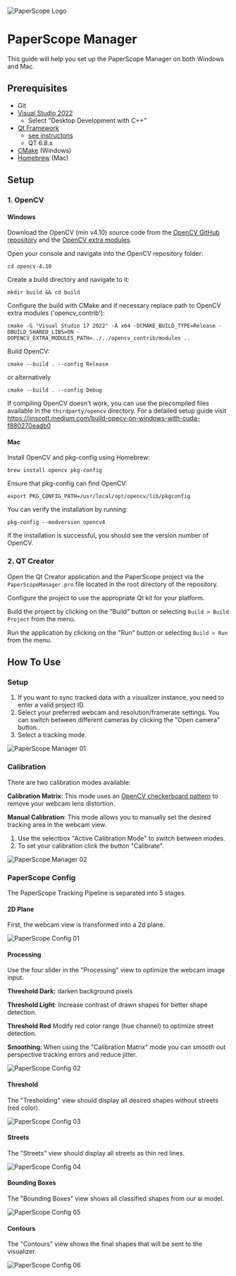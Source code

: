 ![PaperScope Logo](assets/paperscope-logo.png)

# PaperScope Manager

This guide will help you set up the PaperScope Manager on both Windows and Mac. 




## Prerequisites

- Git
- [Visual Studio 2022](https://visualstudio.microsoft.com/de/downloads/)
    - Select "Desktop Development with C++"
- [Qt Framework](https://www.qt.io/download-qt-installer-oss)
    - [see instructons](https://doc.qt.io/qt-6/qt-online-installation.html)
    - QT 6.8.x 
- [CMake](https://cmake.org) (Windows)
- [Homebrew](https://brew.sh) (Mac)




## Setup

### 1. OpenCV

#### Windows

Download the OpenCV (min v4.10) source code from the [OpenCV GitHub repository](https://github.com/opencv/opencv) and the [OpenCV extra modules](https://github.com/opencv/opencv_contrib).

Open your console and navigate into the OpenCV repository folder:
```
cd opencv-4.10
```

Create a build directory and navigate to it:
```
mkdir build && cd build
```

Configure the build with CMake and if necessary replace path to OpenCV extra modules ('opencv_contrib'):
```
cmake -G "Visual Studio 17 2022" -A x64 -DCMAKE_BUILD_TYPE=Release -DBUILD_SHARED_LIBS=ON -DOPENCV_EXTRA_MODULES_PATH=../../opencv_contrib/modules ..
```

Build OpenCV:
```
cmake --build . --config Release
```
or alternatively  
```
cmake --build . --config Debug
```

If compiling OpenCV doesn't work, you can use the precompiled files available in the `thirdparty/opencv` directory. For a detailed setup guide visit https://jinscott.medium.com/build-opecv-on-windows-with-cuda-f880270eadb0


#### Mac

Install OpenCV and pkg-config using Homebrew:
```
brew install opencv pkg-config
```

Ensure that pkg-config can find OpenCV:
```
export PKG_CONFIG_PATH=/usr/local/opt/opencv/lib/pkgconfig
```

You can verify the installation by running:
```
pkg-config --modversion opencv4
```
If the installation is successful, you should see the version number of OpenCV.

### 2. QT Creator

Open the Qt Creator application and the PaperScope project via the `PaperScopeManager.pro` file located in the root directory of the repository.

Configure the project to use the appropriate Qt kit for your platform.

Build the project by clicking on the "Build" button or selecting `Build > Build Project` from the menu.

Run the application by clicking on the "Run" button or selecting `Build > Run` from the menu.




## How To Use

### Setup
1. If you want to sync tracked data with a visualizer instance, you need to enter a valid project ID.
2. Select your preferred webcam and resolution/framerate settings. You can switch between different cameras by clicking the "Open camera" button..
3. Select a tracking mode.


![PaperScope Manager 01](assets/paperscope-manager-01.png)


### Calibration

There are two calibration modes available:

**Calibration Matrix**:
This mode uses an [OpenCV checkerboard pattern](https://github.com/kyle-bersani/opencv-examples/blob/master/CalibrationByChessboard/chessboard-to-print.pdf) to remove your webcam lens distortion.

**Manual Calibration**:
This mode allows you to manually set the desired tracking area in the webcam view.

1. Use the selectbox "Active Calibration Mode" to switch between modes.
2. To set your calibration click the button "Calibrate".

![PaperScope Manager 02](assets/paperscope-manager-02.png)


### PaperScope Config

The PaperScope Tracking Pipeline is separated into 5 stages.

#### 2D Plane

First, the webcam view is transformed into a 2d plane.

![PaperScope Config 01](assets/paperscope-config-01.jpg)


#### Processing

Use the four slider in the "Processing" view to optimize the webcam image input. 

**Threshold Dark:** darken background pixels

**Threshold Light**: Increase contrast of drawn shapes for better shape detection. 

**Threshold Red** Modify red color range (hue channel) to optimize street detection.

**Smoothing**: When using the "Calibration Matrix" mode you can smooth out perspective tracking errors and reduce jitter.

![PaperScope Config 02](assets/paperscope-config-02.jpg)


#### Threshold

The "Tresholding" view should display all desired shapes without streets (red color).

![PaperScope Config 03](assets/paperscope-config-03.png)


#### Streets

The "Streets" view should display all streets as thin red lines.

![PaperScope Config 04](assets/paperscope-config-04.png)


#### Bounding Boxes

The "Bounding Boxes" view shows all classified shapes from our ai model.

![PaperScope Config 05](assets/paperscope-config-05.png)


#### Contours

The "Contours" view shows the final shapes that will be sent to the visualizer.

![PaperScope Config 06](assets/paperscope-config-06.png)
